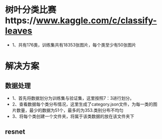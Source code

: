 # 树叶分类比赛https://www.kaggle.com/c/classify-leaves
- 1、共有176类，训练集共有18353张图片，每个类至少有50张图片

# 解决方案
## 数据处理
- 1、首先将数据划分为训练集与验证集，这里按照7：3进行划分。
- 2、查看数据每个类分布情况，这里生成了category.json文件，为每一类的图片数量，最少的数据为51个，最多的为353.类别分布不均匀
- 3、将每个类创建一个文件夹，将属于该类数据的放在该文件夹下


## resnet
